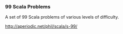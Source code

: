 ### 99 Scala Problems

A set of 99 Scala problems of various levels of difficulty.

[problems-en]: https://github.com/99XProblems/99-Scala-Problems/blob/master/docs/problems.en.md

http://aperiodic.net/phil/scala/s-99/
